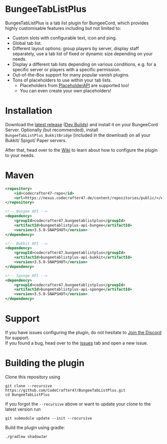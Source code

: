 <!-- Plugins -->
[spigot]: https://www.spigotmc.org/resources/bungeetablistplus.313/
[PlaceholderAPI]: https://www.spigotmc.org/resources/placeholderapi.6245/

<!-- GitHub URLs -->
[Wiki]: https://github.com/CodeCrafter47/BungeeTabListPlus/wiki
[issues]: https://github.com/CodeCrafter47/BungeeTabListPlus/issues

<!-- Other URLs -->
[Dev Builds]: https://ci.codecrafter47.de/job/BungeeTabListPlus/
[Discord]: https://discord.gg/qYX5AyJ

# BungeeTabListPlus
BungeeTabListPlus is a tab list plugin for BungeeCord, which provides highly customisable features including but not limited to:

- Custom slots with configurable text, icon and ping.
- Global tab list.
- Different layout options: group players by server, display staff separately, use a tab list of fixed or dynamic size depending on your needs.
- Display a different tab lists depending on various conditions, e.g. for a specific server or players with a specific permission.
- Out-of-the-Box support for many popular vanish plugins.
- Tons of placeholders to use within your tab lists.
  - Placeholders from [PlaceholderAPI] are supported too!
  - You can even create your own placeholders!

# Installation
Download the [latest release][spigot] ([Dev Builds]) and install it on your BungeeCord Server. Optionally (but recommended), install `BungeeTabListPlus_BukkitBridge` (included in the download) on all your Bukkit/ Spigot/ Paper servers.

After that, head over to the [Wiki] to learn about how to configure the plugin to your needs.

# Maven
```xml
<repository>
    <id>codecrafter47-repo</id>
    <url>https://nexus.codecrafter47.de/content/repositories/public/</url>
</repository>
```

```xml
<!-- Bungee API -->
<dependency>
    <groupId>codecrafter47.bungeetablistplus</groupId>
    <artifactId>bungeetablistplus-api-bungee</artifactId>
    <version>3.5.0-SNAPSHOT</version>
</dependency>

<!-- Bukkit API -->
<dependency>
    <groupId>codecrafter47.bungeetablistplus</groupId>
    <artifactId>bungeetablistplus-api-bukkit</artifactId>
    <version>3.5.0-SNAPSHOT</version>
</dependency>

<!-- Sponge API -->
<dependency>
    <groupId>codecrafter47.bungeetablistplus</groupId>
    <artifactId>bungeetablistplus-api-sponge</artifactId>
    <version>3.5.0-SNAPSHOT</version>
</dependency>
```

# Support
If you have issues configuring the plugin, do not hesitate to [Join the Discord][Discord] for support.  
If you found a bug, head over to the [issues] tab and open a new issue.

# Building the plugin

Clone this repository using
```shell script
git clone --recursive https://github.com/CodeCrafter47/BungeeTabListPlus.git
cd BungeeTabListPlus
```

If you forgot the `--recursive` above or want to update your clone to the latest version run
```shell script
git submodule update --init --recursive
```

Build the plugin using gradle:
```shell script
./gradlew shadowJar
```
